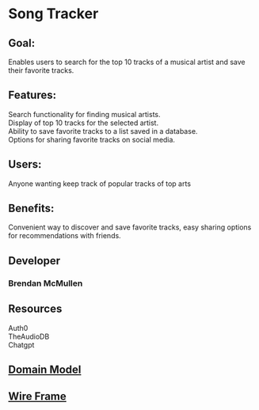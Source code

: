 # Song Tracker

## Goal: 
Enables users to search for the top 10 tracks of a musical artist and save their favorite tracks.
## Features:
Search functionality for finding musical artists.\
Display of top 10 tracks for the selected artist.\
Ability to save favorite tracks to a list saved in a database.\
Options for sharing favorite tracks on social media.
## Users:
Anyone wanting keep track of popular tracks of top arts
## Benefits: 
Convenient way to discover and save favorite tracks, easy sharing options for recommendations with friends.

## Developer
### Brendan McMullen

## Resources
Auth0\
TheAudioDB\
Chatgpt

## [Domain Model](Song-Tracker_domain-model.png)
## [Wire Frame](Song_Tracker_WireFrame.pdf)